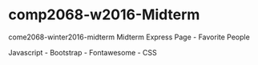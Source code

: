 # comp2068-w2016-Midterm

come2068-winter2016-midterm
Midterm Express Page - Favorite People

Javascript - Bootstrap - Fontawesome - CSS 